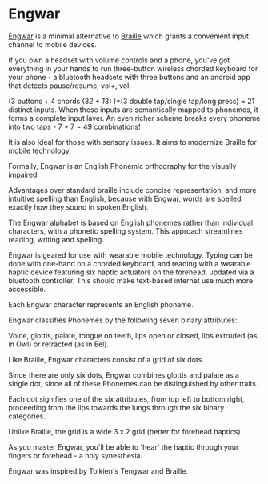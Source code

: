 # Engwar
[Engwar](https://docs.google.com/spreadsheets/d/15yjJrg3t_tzWRxJy2wVlp7rjslmJzF0DUdi5D7wNzCE/edit#gid=0) is a minimal alternative to [Braille](https://en.wikipedia.org/wiki/IPA_Braille) which grants a convenient input channel to mobile devices.

If you own a headset with volume controls and a phone, you've got everything in your hands to run three-button wireless chorded keyboard for your phone - a bluetooth headsets with three buttons and an android app that detects pause/resume, vol+, vol-

(3 buttons + 4 chords (3*2 + 1*3) )*(3 double tap/single tap/long press) = 21 distinct inputs.  When these inputs are semantically mapped to phonemes, it forms a complete input layer.
An even richer scheme breaks every phoneme into two taps - 7 * 7 = 49 combinations!

It is also ideal for those with sensory issues.  It aims to modernize Braille for mobile technology.

Formally, Engwar is an English Phonemic orthography for the visually impaired.

Advantages over standard braille include concise representation, and more intuitive spelling than English, because with Engwar, words are spelled exactly how they sound in spoken English.

The Engwar alphabet is based on English phonemes rather than individual characters, with a phonetic spelling system. This approach streamlines reading, writing and spelling.

Engwar is geared for use with wearable mobile technology. Typing can be done with one-hand on a chorded keyboard, and reading with a wearable haptic device featuring six haptic actuators on the forehead, updated via a bluetooth controller.  This should make text-based internet use much more accessible. 

Each Engwar character represents an English phoneme.

Engwar classifies Phonemes by the following seven binary attributes:

Voice, glottis, palate, tongue on teeth, lips open or closed, lips extruded (as in Owl) or retracted (as in Eel).

Like Braille, Engwar characters consist of a grid of six dots. 

Since there are only six dots, Engwar combines glottis and palate as a single dot, since all of these Phonemes can be distinguished by other traits.

Each dot signifies one of the six attributes, from top left to bottom right, proceeding from the lips towards the lungs through the six binary categories. 

Unlike Braille, the grid is a wide 3 x 2 grid (better for forehead haptics).

As you master Engwar, you'll be able to 'hear' the haptic through your fingers or forehead - a holy synesthesia.

Engwar was inspired by Tolkien's Tengwar and Braille.
